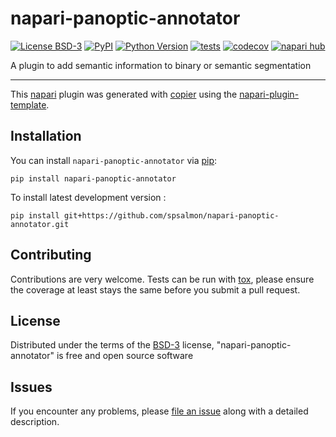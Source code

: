 # napari-panoptic-annotator

[![License BSD-3](https://img.shields.io/pypi/l/napari-panoptic-annotator.svg?color=green)](https://github.com/spsalmon/napari-panoptic-annotator/raw/main/LICENSE)
[![PyPI](https://img.shields.io/pypi/v/napari-panoptic-annotator.svg?color=green)](https://pypi.org/project/napari-panoptic-annotator)
[![Python Version](https://img.shields.io/pypi/pyversions/napari-panoptic-annotator.svg?color=green)](https://python.org)
[![tests](https://github.com/spsalmon/napari-panoptic-annotator/workflows/tests/badge.svg)](https://github.com/spsalmon/napari-panoptic-annotator/actions)
[![codecov](https://codecov.io/gh/spsalmon/napari-panoptic-annotator/branch/main/graph/badge.svg)](https://codecov.io/gh/spsalmon/napari-panoptic-annotator)
[![napari hub](https://img.shields.io/endpoint?url=https://api.napari-hub.org/shields/napari-panoptic-annotator)](https://napari-hub.org/plugins/napari-panoptic-annotator)

A plugin to add semantic information to binary or semantic segmentation

----------------------------------

This [napari] plugin was generated with [copier] using the [napari-plugin-template].

<!--
Don't miss the full getting started guide to set up your new package:
https://github.com/napari/napari-plugin-template#getting-started

and review the napari docs for plugin developers:
https://napari.org/stable/plugins/index.html
-->

## Installation

You can install `napari-panoptic-annotator` via [pip]:

    pip install napari-panoptic-annotator



To install latest development version :

    pip install git+https://github.com/spsalmon/napari-panoptic-annotator.git


## Contributing

Contributions are very welcome. Tests can be run with [tox], please ensure
the coverage at least stays the same before you submit a pull request.

## License

Distributed under the terms of the [BSD-3] license,
"napari-panoptic-annotator" is free and open source software

## Issues

If you encounter any problems, please [file an issue] along with a detailed description.

[napari]: https://github.com/napari/napari
[copier]: https://copier.readthedocs.io/en/stable/
[@napari]: https://github.com/napari
[MIT]: http://opensource.org/licenses/MIT
[BSD-3]: http://opensource.org/licenses/BSD-3-Clause
[GNU GPL v3.0]: http://www.gnu.org/licenses/gpl-3.0.txt
[GNU LGPL v3.0]: http://www.gnu.org/licenses/lgpl-3.0.txt
[Apache Software License 2.0]: http://www.apache.org/licenses/LICENSE-2.0
[Mozilla Public License 2.0]: https://www.mozilla.org/media/MPL/2.0/index.txt
[napari-plugin-template]: https://github.com/napari/napari-plugin-template

[file an issue]: https://github.com/spsalmon/napari-panoptic-annotator/issues

[napari]: https://github.com/napari/napari
[tox]: https://tox.readthedocs.io/en/latest/
[pip]: https://pypi.org/project/pip/
[PyPI]: https://pypi.org/
